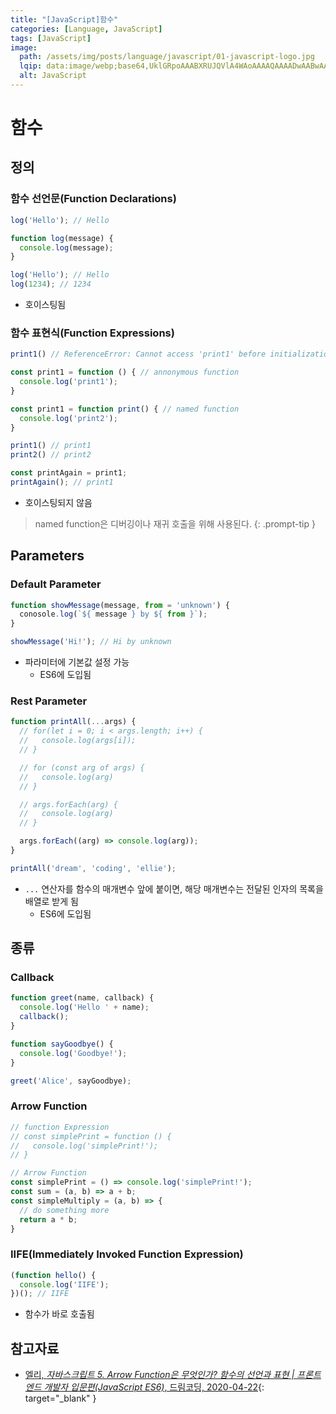 ```yaml
---
title: "[JavaScript]함수"
categories: [Language, JavaScript]
tags: [JavaScript]
image:
  path: /assets/img/posts/language/javascript/01-javascript-logo.jpg
  lqip: data:image/webp;base64,UklGRpoAAABXRUJQVlA4WAoAAAAQAAAADwAABwAAQUxQSDIAAAARL0AmbZurmr57yyIiqE8oiG0bejIYEQTgqiDA9vqnsUSI6H+oAERp2HZ65qP/VIAWAFZQOCBCAAAA8AEAnQEqEAAIAAVAfCWkAALp8sF8rgRgAP7o9FDvMCkMde9PK7euH5M1m6VWoDXf2FkP3BqV0ZYbO6NA/VFIAAAA
  alt: JavaScript
---
```


# 함수

## 정의

### 함수 선언문(Function Declarations)

```javascript
log('Hello'); // Hello

function log(message) {
  console.log(message);
}

log('Hello'); // Hello
log(1234); // 1234
```

- 호이스팅됨

### 함수 표현식(Function Expressions)

```javascript
print1() // ReferenceError: Cannot access 'print1' before initialization

const print1 = function () { // annonymous function
  console.log('print1');
}

const print1 = function print() { // named function
  console.log('print2');
}

print1() // print1
print2() // print2

const printAgain = print1;
printAgain(); // print1
```

- 호이스팅되지 않음

> named function은 디버깅이나 재귀 호출을 위해 사용된다.
{: .prompt-tip }

## Parameters

### Default Parameter

```javascript
function showMessage(message, from = 'unknown') {
  conosole.log(`${ message } by ${ from }`);
}

showMessage('Hi!'); // Hi by unknown
```

- 파라미터에 기본값 설정 가능
  + ES6에 도입됨

### Rest Parameter

```javascript
function printAll(...args) {
  // for(let i = 0; i < args.length; i++) {
  //   console.log(args[i]);
  // }

  // for (const arg of args) {
  //   console.log(arg)
  // }

  // args.forEach(arg) {
  //   console.log(arg)
  // }

  args.forEach((arg) => console.log(arg)); 
}

printAll('dream', 'coding', 'ellie');
```

- `...` 연산자를 함수의 매개변수 앞에 붙이면, 해당 매개변수는 전달된 인자의 목록을 배열로 받게 됨
  + ES6에 도입됨

## 종류

### Callback

```javascript
function greet(name, callback) {
  console.log('Hello ' + name);
  callback();
}

function sayGoodbye() {
  console.log('Goodbye!');
}

greet('Alice', sayGoodbye);
```

### Arrow Function

```javascript
// function Expression
// const simplePrint = function () {
//   console.log('simplePrint!');
// }

// Arrow Function
const simplePrint = () => console.log('simplePrint!');
const sum = (a, b) => a + b;
const simpleMultiply = (a, b) => {
  // do something more
  return a * b;
}
```

### IIFE(Immediately Invoked Function Expression)

```javascript
(function hello() {
  console.log('IIFE');
})(); // IIFE
```

- 함수가 바로 호출됨

## 참고자료

- [엘리, *자바스크립트 5. Arrow Function은 무엇인가? 함수의 선언과 표현 | 프론트엔드 개발자 입문편(JavaScript ES6)*, 드림코딩, 2020-04-22](https://www.youtube.com/watch?v=e_lU39U-5bQ&list=PLv2d7VI9OotTVOL4QmPfvJWPJvkmv6h-2&index=5){: target="_blank" }